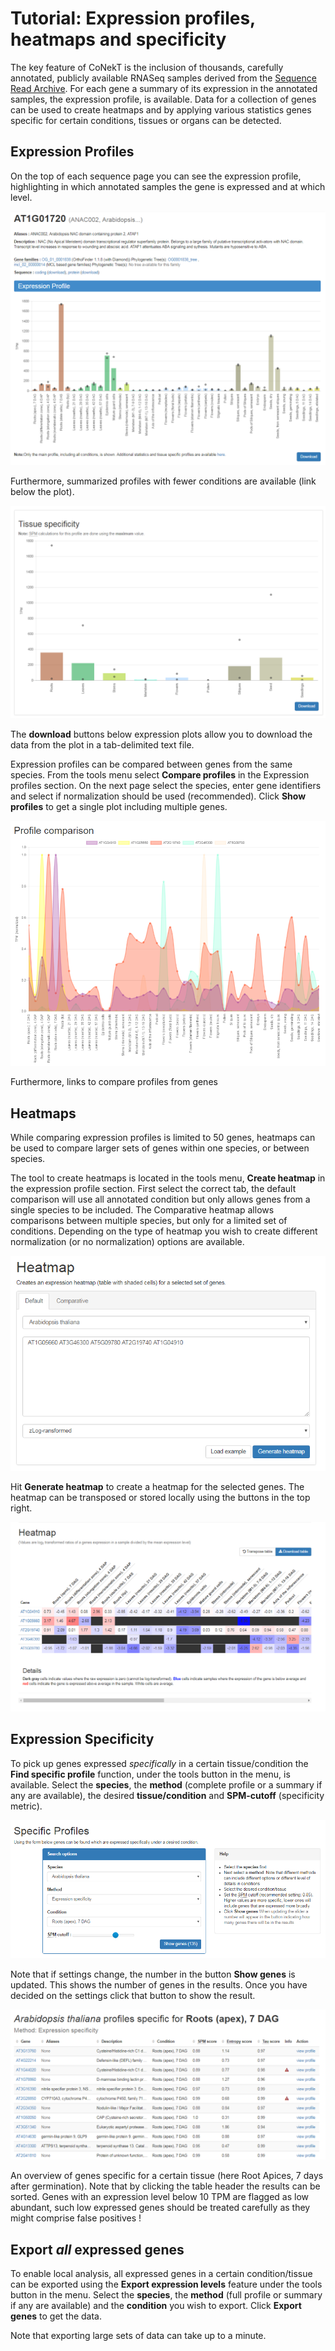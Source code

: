 # Tutorial: Expression profiles, heatmaps and specificity

The key feature of CoNekT is the inclusion of thousands, carefully annotated, publicly available RNASeq samples
derived from the [Sequence Read Archive](https://www.ncbi.nlm.nih.gov/sra). For each gene a summary of its expression in
the annotated samples, the expression profile, is available. Data for a collection of genes can be used to create
heatmaps and by applying various statistics genes specific for certain conditions, tissues or organs can be detected.

## Expression Profiles

On the top of each sequence page you can see the expression profile, highlighting in which annotated samples the gene
is expressed and at which level. 

![expression profile](images/expression_profile.png "Expression profile example")

Furthermore, summarized profiles with fewer conditions are available (link below the plot). 

![expression profile summary](images/expression_profile_summary.png "Expression profile summary example")

The **download** buttons below expression plots allow you to download the data from the plot in a tab-delimited text file.

Expression profiles can be compared between genes from the same species. From the tools menu select **Compare profiles**
in the Expression profiles section. On the next page select the species, enter gene identifiers and select if normalization
should be used (recommended). Click **Show profiles** to get a single plot including multiple genes.

![expression profile comparison](images/expression_profile_comparison.png "Expression profile comparison example") 

Furthermore, links to compare profiles from genes 

## Heatmaps

While comparing expression profiles is limited to 50 genes, heatmaps can be used to compare larger sets of genes within
one species, or between species.

The tool to create heatmaps is located in the tools menu, **Create heatmap** in the expression profile section. First
select the correct tab, the default comparison will use all annotated condition but only allows genes from a single species
to be included. The Comparative heatmap allows comparisons between multiple species, but only for a limited set of conditions.
Depending on the type of heatmap you wish to create different normalization (or no normalization) options are available.

![heatmap entry](images/heatmap_entry.png "Heatmap form") 

Hit **Generate heatmap** to create a heatmap for the selected genes. The heatmap can be transposed or stored locally using the
buttons in the top right. 

![heatmap example](images/heatmap_example.png "Heatmap example") 

## Expression Specificity

To pick up genes expressed *specifically* in a certain tissue/condition the  **Find specific profile** function, under the
tools button in the menu, is available.  Select the **species**, the **method** (complete profile or a summary if any are 
available), the desired **tissue/condition** and **SPM-cutoff** (specificity metric). 

![specificity entry](images/specificity_entry.png "Find specific genes form") 

Note that if settings change, the number in the button **Show genes** is updated. This shows the number of genes in the
results. Once you have decided on the settings click that button to show the result.

![specificity example](images/specificity_example.png "Find specific genes result")

An overview of genes specific for a certain tissue (here Root Apices, 7 days after germination). Note that by clicking
the table header the results can be sorted. Genes with an expression level below 10 TPM are flagged as low abundant, 
such low expressed genes should be treated carefully as they might comprise false positives !

## Export *all* expressed genes

To enable local analysis, all expressed genes in a certain condition/tissue can be exported using the 
**Export expression levels** feature under the tools button in the menu. Select the **species**, the **method** (full profile or
summary if any are available) and the **condition** you wish to export. Click **Export genes** to get the data. 

Note that exporting large sets of data can take up to a minute.